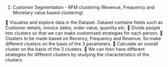 2. Customer Segmentation - RFM clustering (Revenue, Frequency and Monetary value based clustering)

	Visualise and explore data in the Dataset. Dataset containe fields such as Customer details, inovice dates, order value, quantity etc.
	Divide people into clusters so that we can make customised strategies for each person.
	Clusters to be made based on Recency, Frequency and Revenue. So make different clusters on the basis of the 3 parameters.
	Calculate an overall cluster on the basis of the 3 clusters. 
	We can then have different strategies for different clusters by studying the characteristics of the clusters.

